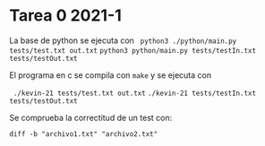 # Tarea 0 2021-1

La base de python se ejecuta con 
``` python3 ./python/main.py tests/test.txt out.txt```
``` python3 python/main.py tests/testIn.txt tests/testOut.txt ```

El programa en c se compila con ```make``` y se ejecuta con

``` ./kevin-21 tests/test.txt out.txt```
``` ./kevin-21 tests/testIn.txt tests/testOut.txt ```

Se comprueba la correctitud de un test con:

``` diff -b "archivo1.txt" "archivo2.txt" ```